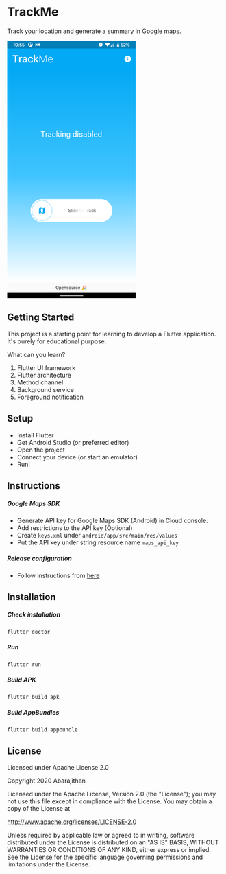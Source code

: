 # TrackMe

Track your location and generate a summary in Google maps.

<img src="./screenshots/main.png" alt="Main" width="300">

## Getting Started

This project is a starting point for learning to develop a Flutter application.
It's purely for educational purpose.

What can you learn? 
1. Flutter UI framework
2. Flutter architecture
3. Method channel
4. Background service
5. Foreground notification

## Setup

- Install Flutter
- Get Android Studio (or preferred editor)
- Open the project
- Connect your device (or start an emulator)
- Run!

## Instructions

##### Google Maps SDK
- Generate API key for Google Maps SDK (Android) in Cloud console.
- Add restrictions to the API key (Optional)
- Create `keys.xml` under `android/app/src/main/res/values`
- Put the API key under string resource name `maps_api_key`

##### Release configuration
- Follow instructions from [here](https://flutter.dev/docs/deployment/android#signing-the-app)

## Installation

##### Check installation
```shell script
flutter doctor
```

##### Run
```shell script
flutter run
```

##### Build APK
```shell script
flutter build apk
```
##### Build AppBundles
```shell script
flutter build appbundle
```

## License

Licensed under Apache License 2.0

Copyright 2020 Abarajithan

Licensed under the Apache License, Version 2.0 (the "License");
you may not use this file except in compliance with the License.
You may obtain a copy of the License at

   http://www.apache.org/licenses/LICENSE-2.0

Unless required by applicable law or agreed to in writing, software
distributed under the License is distributed on an "AS IS" BASIS,
WITHOUT WARRANTIES OR CONDITIONS OF ANY KIND, either express or implied.
See the License for the specific language governing permissions and
limitations under the License.
